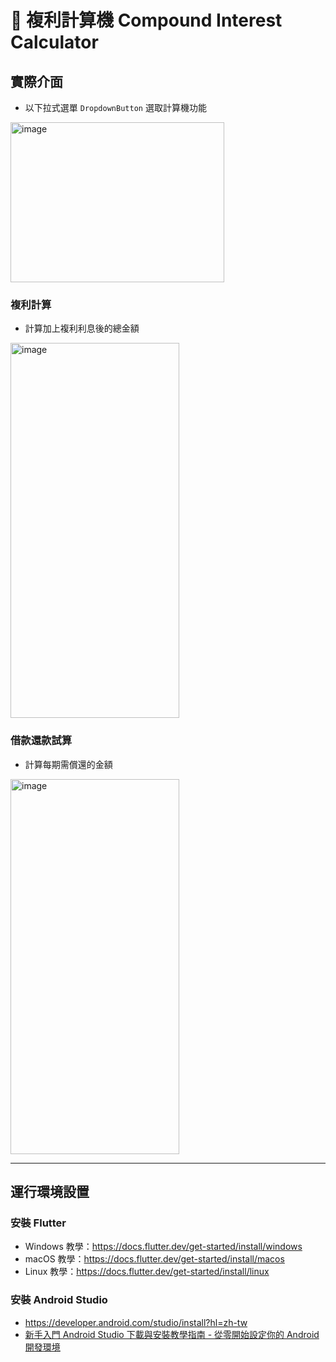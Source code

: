# 🧮 複利計算機 Compound Interest Calculator


## 實際介面
* 以下拉式選單 `DropdownButton` 選取計算機功能
<img width="342" height="256" alt="image" src="https://github.com/user-attachments/assets/253e9da0-4ba1-42f1-bbdc-75148d0e1898" />
<br>

### 複利計算
* 計算加上複利利息後的總金額
<img width="270" height="600" alt="image" src="https://github.com/user-attachments/assets/49a23e36-2128-431e-b9ff-820d98b7a129" />
<br>

### 借款還款試算
* 計算每期需償還的金額
<img width="270" height="600" alt="image" src="https://github.com/user-attachments/assets/076525f4-4d79-48e8-8971-241277f05678" />

---

## 運行環境設置
### 安裝 Flutter
* Windows 教學：https://docs.flutter.dev/get-started/install/windows
* macOS 教學：https://docs.flutter.dev/get-started/install/macos
* Linux 教學：https://docs.flutter.dev/get-started/install/linux
### 安裝 Android Studio
* https://developer.android.com/studio/install?hl=zh-tw
* [新手入門 Android Studio 下載與安裝教學指南 - 從零開始設定你的 Android 開發環境](https://vocus.cc/article/658e6c8cfd89780001253db3)
